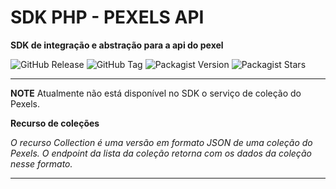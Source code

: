 # SDK PHP - PEXELS API

**SDK de integração e abstração para a api do pexel**

![GitHub Release](https://img.shields.io/github/v/release/nortedevbr/pexels-api)
![GitHub Tag](https://img.shields.io/github/v/tag/nortedevbr/pexels-api)
![Packagist Version](https://img.shields.io/packagist/v/nortedevbr/pexels-api)
![Packagist Stars](https://img.shields.io/packagist/stars/nortedevbr/pexels-api)



---
**NOTE**
Atualmente não está disponível no SDK o serviço de coleção do Pexels.

**Recurso de coleções**

*O recurso Collection é uma versão em formato JSON de uma coleção do Pexels. O endpoint da lista da coleção retorna com
os dados da coleção nesse formato.*

---